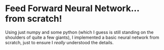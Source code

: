 # Feed Forward Neural Network... from scratch!

Using just numpy and some python (which I guess is still standing on the shoulders of quite a few giants), I implemented a basic neural network from scratch, just to ensure I *really* understood the details.
